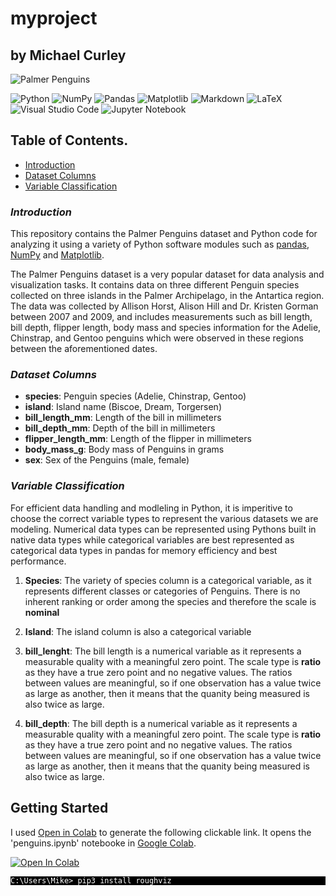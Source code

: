 # myproject

## **by Michael Curley**

![Palmer Penguins](https://allisonhorst.github.io/palmerpenguins/reference/figures/lter_penguins.png)



![Python](https://img.shields.io/badge/python-3670A0?style=for-the-badge&logo=python&logoColor=ffdd54)
![NumPy](https://img.shields.io/badge/numpy-%23013243.svg?style=for-the-badge&logo=numpy&logoColor=white)
![Pandas](https://img.shields.io/badge/pandas-%23150458.svg?style=for-the-badge&logo=pandas&logoColor=white)
![Matplotlib](https://img.shields.io/badge/Matplotlib-%23ffffff.svg?style=for-the-badge&logo=Matplotlib&logoColor=black)
![Markdown](https://img.shields.io/badge/markdown-%23000000.svg?style=for-the-badge&logo=markdown&logoColor=white)
![LaTeX](https://img.shields.io/badge/latex-%23008080.svg?style=for-the-badge&logo=latex&logoColor=white)
![Visual Studio Code](https://img.shields.io/badge/Visual%20Studio%20Code-0078d7.svg?style=for-the-badge&logo=visual-studio-code&logoColor=white)
![Jupyter Notebook](https://img.shields.io/badge/jupyter-%23FA0F00.svg?style=for-the-badge&logo=jupyter&logoColor=white)

## Table of Contents.

* [Introduction](#Introduction)
* [Dataset Columns](#dataset-columns)
* [Variable Classification](#variable-classification)

### ***Introduction***

This repository contains the Palmer Penguins dataset and Python code for analyzing it using a variety of Python software modules such as [pandas](https://pandas.pydata.org/), [NumPy](https://numpy.org/) and [Matplotlib](https://matplotlib.org/).

The Palmer Penguins dataset is a very popular dataset for data analysis and visualization tasks. It contains data on three different Penguin species collected on three islands in the Palmer Archipelago, in the Antartica region. The data was collected by Allison Horst, Alison Hill and Dr. Kristen Gorman between 2007 and 2009, and includes measurements such as bill length, bill depth, flipper length, body mass and species information for the Adelie, Chinstrap, and Gentoo penguins which were observed in these regions between the aforementioned dates.

### ***Dataset Columns***

- **species**: Penguin species (Adelie, Chinstrap, Gentoo)
- **island**: Island name (Biscoe, Dream, Torgersen)
- **bill_length_mm**: Length of the bill in millimeters
- **bill_depth_mm**: Depth of the bill in millimeters
- **flipper_length_mm**: Length of the flipper in millimeters
- **body_mass_g**: Body mass of Penguins in grams
- **sex**: Sex of the Penguins (male, female)


### ***Variable Classification***

For efficient data handling and modleling in Python, it is imperitive to choose the correct variable types to represent the various datasets we are modeling. Numerical data types can be represented using Pythons built in native data types while categorical variables are best represented as categorical data types in pandas for memory efficiency and best performance.

1. **Species**: The variety of species column is a categorical variable, as it represents different classes or categories of Penguins. There is no inherent ranking or order among the species and therefore the scale is **nominal**

1. **Island**: The island column is also a categorical variable

1. **bill_lenght**: The bill length is a numerical variable as it represents a measurable quality with a meaningful zero point. The scale type is **ratio** as they have a true zero point and no negative values. The ratios between values are meaningful, so if one observation has a value twice as large as another, then it means that the quanity being measured is also twice as large.

1. **bill_depth**: The bill depth is a numerical variable as it represents a measurable quality with a meaningful zero point. The scale type is **ratio** as they have a true zero point and no negative values. The ratios between values are meaningful, so if one observation has a value twice as large as another, then it means that the quanity being measured is also twice as large.


## Getting Started

I used [Open in Colab](https://openincolab.com/) to generate the following clickable link. It opens the 'penguins.ipynb' notebooke in [Google Colab](https://colab.research.google.com/).

<a target="_blank" href="https://colab.research.google.com/github/MikeCurleyCoosan/myproject/blob/main/penguins.ipynb">
  <img src="https://colab.research.google.com/assets/colab-badge.svg" alt="Open In Colab"/>
</a>


<p style="background:black">
<code style="background:black;color:white">C:\Users\Mike> pip3 install roughviz</code>
</p>